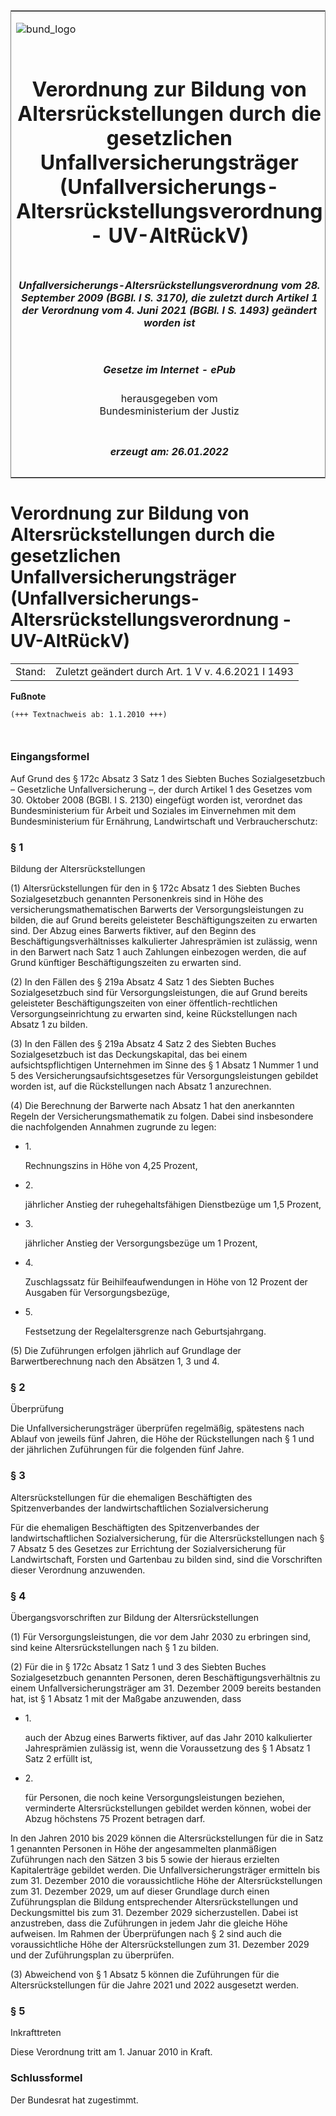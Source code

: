 <span id="DECKBLATT.html"></span>

<table border="0" frame="border" width="100%">

<tr valign="top">

<td align="left">

![bund\_logo](BfJ_2021_Web_de_de.gif)

</td>

<td align="right">

 

</td>

</tr>

<tr align="center" valign="middle">

<td colspan="2">

# Verordnung zur Bildung von Altersrückstellungen durch die gesetzlichen Unfallversicherungsträger (Unfallversicherungs-Altersrückstellungsverordnung - UV-AltRückV)

</td>

</tr>

<tr align="center" valign="middle">

<td colspan="2">

##### Unfallversicherungs-Altersrückstellungsverordnung vom 28. September 2009 (BGBl. I S. 3170), die zuletzt durch Artikel 1 der Verordnung vom 4. Juni 2021 (BGBl. I S. 1493) geändert worden ist

</td>

</tr>

<tr align="center" valign="middle">

<td colspan="2">

  
  

##### Gesetze im Internet - ePub  
  
herausgegeben vom  
Bundesministerium der Justiz

</td>

</tr>

<tr align="center" valign="bottom">

<td colspan="2">

  
  

##### erzeugt am: 26.01.2022

</td>

</tr>

</table>

<span id="BJNR317000009.html"></span>

# Verordnung zur Bildung von Altersrückstellungen durch die gesetzlichen Unfallversicherungsträger (Unfallversicherungs-Altersrückstellungsverordnung - UV-AltRückV)

<div>

<div class="jnhtml">

|        |                                                    |
| ------ | -------------------------------------------------- |
| Stand: | Zuletzt geändert durch Art. 1 V v. 4.6.2021 I 1493 |

</div>

</div>

<div>

  
**Fußnote**

<div class="jnhtml">

<div>

<div class="jurAbsatz">

  

``` 
(+++ Textnachweis ab: 1.1.2010 +++)

 
```

</div>

</div>

</div>

</div>

<span id="BJNR317000009BJNE000100000.html"></span>

### Eingangsformel  

<div>

<div class="jnhtml">

<div>

<div class="jurAbsatz">

Auf Grund des § 172c Absatz 3 Satz 1 des Siebten Buches Sozialgesetzbuch
– Gesetzliche Unfallversicherung –, der durch Artikel 1 des Gesetzes vom
30. Oktober 2008 (BGBl. I S. 2130) eingefügt worden ist, verordnet das
Bundesministerium für Arbeit und Soziales im Einvernehmen mit dem
Bundesministerium für Ernährung, Landwirtschaft und Verbraucherschutz:

</div>

</div>

</div>

</div>

<span id="BJNR317000009BJNE000203119.html"></span>

### § 1  
Bildung der Altersrückstellungen

<div>

<div class="jnhtml">

<div>

<div class="jurAbsatz">

(1) Altersrückstellungen für den in § 172c Absatz 1 des Siebten Buches
Sozialgesetzbuch genannten Personenkreis sind in Höhe des
versicherungsmathematischen Barwerts der Versorgungsleistungen zu
bilden, die auf Grund bereits geleisteter Beschäftigungszeiten zu
erwarten sind. Der Abzug eines Barwerts fiktiver, auf den Beginn des
Beschäftigungsverhältnisses kalkulierter Jahresprämien ist zulässig,
wenn in den Barwert nach Satz 1 auch Zahlungen einbezogen werden, die
auf Grund künftiger Beschäftigungszeiten zu erwarten sind.

</div>

<div class="jurAbsatz">

(2) In den Fällen des § 219a Absatz 4 Satz 1 des Siebten Buches
Sozialgesetzbuch sind für Versorgungsleistungen, die auf Grund bereits
geleisteter Beschäftigungszeiten von einer öffentlich-rechtlichen
Versorgungseinrichtung zu erwarten sind, keine Rückstellungen nach
Absatz 1 zu bilden.

</div>

<div class="jurAbsatz">

(3) In den Fällen des § 219a Absatz 4 Satz 2 des Siebten Buches
Sozialgesetzbuch ist das Deckungskapital, das bei einem
aufsichtspflichtigen Unternehmen im Sinne des § 1 Absatz 1 Nummer 1 und
5 des Versicherungsaufsichtsgesetzes für Versorgungsleistungen gebildet
worden ist, auf die Rückstellungen nach Absatz 1 anzurechnen.

</div>

<div class="jurAbsatz">

(4) Die Berechnung der Barwerte nach Absatz 1 hat den anerkannten Regeln
der Versicherungsmathematik zu folgen. Dabei sind insbesondere die
nachfolgenden Annahmen zugrunde zu legen:

  - 1\.
    
    <div style="">
    
    Rechnungszins in Höhe von 4,25 Prozent,
    
    </div>

  - 2\.
    
    <div style="">
    
    jährlicher Anstieg der ruhegehaltsfähigen Dienstbezüge um 1,5
    Prozent,
    
    </div>

  - 3\.
    
    <div style="">
    
    jährlicher Anstieg der Versorgungsbezüge um 1 Prozent,
    
    </div>

  - 4\.
    
    <div style="">
    
    Zuschlagssatz für Beihilfeaufwendungen in Höhe von 12 Prozent der
    Ausgaben für Versorgungsbezüge,
    
    </div>

  - 5\.
    
    <div style="">
    
    Festsetzung der Regelaltersgrenze nach Geburtsjahrgang.
    
    </div>

</div>

<div class="jurAbsatz">

(5) Die Zuführungen erfolgen jährlich auf Grundlage der
Barwertberechnung nach den Absätzen 1, 3 und 4.

</div>

</div>

</div>

</div>

<span id="BJNR317000009BJNE000301360.html"></span>

### § 2  
Überprüfung

<div>

<div class="jnhtml">

<div>

<div class="jurAbsatz">

Die Unfallversicherungsträger überprüfen regelmäßig, spätestens nach
Ablauf von jeweils fünf Jahren, die Höhe der Rückstellungen nach § 1 und
der jährlichen Zuführungen für die folgenden fünf Jahre.

</div>

</div>

</div>

</div>

<span id="BJNR317000009BJNE000401308.html"></span>

### § 3  
Altersrückstellungen für die ehemaligen Beschäftigten des Spitzenverbandes der landwirtschaftlichen Sozialversicherung

<div>

<div class="jnhtml">

<div>

<div class="jurAbsatz">

Für die ehemaligen Beschäftigten des Spitzenverbandes der
landwirtschaftlichen Sozialversicherung, für die Altersrückstellungen
nach § 7 Absatz 5 des Gesetzes zur Errichtung der Sozialversicherung für
Landwirtschaft, Forsten und Gartenbau zu bilden sind, sind die
Vorschriften dieser Verordnung anzuwenden.

</div>

</div>

</div>

</div>

<span id="BJNR317000009BJNE000503377.html"></span>

### § 4  
Übergangsvorschriften zur Bildung der Altersrückstellungen

<div>

<div class="jnhtml">

<div>

<div class="jurAbsatz">

(1) Für Versorgungsleistungen, die vor dem Jahr 2030 zu erbringen sind,
sind keine Altersrückstellungen nach § 1 zu bilden.

</div>

<div class="jurAbsatz">

(2) Für die in § 172c Absatz 1 Satz 1 und 3 des Siebten Buches
Sozialgesetzbuch genannten Personen, deren Beschäftigungsverhältnis zu
einem Unfallversicherungsträger am 31. Dezember 2009 bereits bestanden
hat, ist § 1 Absatz 1 mit der Maßgabe anzuwenden, dass

  - 1\.
    
    <div style="">
    
    auch der Abzug eines Barwerts fiktiver, auf das Jahr 2010
    kalkulierter Jahresprämien zulässig ist, wenn die Voraussetzung des
    § 1 Absatz 1 Satz 2 erfüllt ist,
    
    </div>

  - 2\.
    
    <div style="">
    
    für Personen, die noch keine Versorgungsleistungen beziehen,
    verminderte Altersrückstellungen gebildet werden können, wobei der
    Abzug höchstens 75 Prozent betragen darf.
    
    </div>

In den Jahren 2010 bis 2029 können die Altersrückstellungen für die in
Satz 1 genannten Personen in Höhe der angesammelten planmäßigen
Zuführungen nach den Sätzen 3 bis 5 sowie der hieraus erzielten
Kapitalerträge gebildet werden. Die Unfallversicherungsträger ermitteln
bis zum 31. Dezember 2010 die voraussichtliche Höhe der
Altersrückstellungen zum 31. Dezember 2029, um auf dieser Grundlage
durch einen Zuführungsplan die Bildung entsprechender
Altersrückstellungen und Deckungsmittel bis zum 31. Dezember 2029
sicherzustellen. Dabei ist anzustreben, dass die Zuführungen in jedem
Jahr die gleiche Höhe aufweisen. Im Rahmen der Überprüfungen nach § 2
sind auch die voraussichtliche Höhe der Altersrückstellungen zum 31.
Dezember 2029 und der Zuführungsplan zu überprüfen.

</div>

<div class="jurAbsatz">

(3) Abweichend von § 1 Absatz 5 können die Zuführungen für die
Altersrückstellungen für die Jahre 2021 und 2022 ausgesetzt werden.

</div>

</div>

</div>

</div>

<span id="BJNR317000009BJNE000600000.html"></span>

### § 5  
Inkrafttreten

<div>

<div class="jnhtml">

<div>

<div class="jurAbsatz">

Diese Verordnung tritt am 1. Januar 2010 in Kraft.

</div>

</div>

</div>

</div>

<span id="BJNR317000009BJNE000700000.html"></span>

### Schlussformel  

<div>

<div class="jnhtml">

<div>

<div class="jurAbsatz">

Der Bundesrat hat zugestimmt.

</div>

</div>

</div>

</div>
